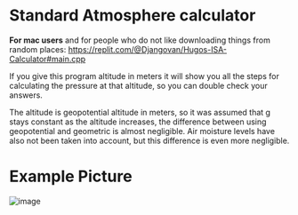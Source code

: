 <h1>Standard Atmosphere calculator</h1>

<b>For mac users</b> and for people who do not like downloading things from random places: https://replit.com/@Djangovan/Hugos-ISA-Calculator#main.cpp

If you give this program altitude in meters it will show you all the steps for calculating the pressure at that altitude, so you can double check your answers.

The altitude is geopotential altitude in meters, so it was assumed that g stays constant as the altitude increases, the difference between using geopotential and geometric is almost negligible. Air moisture levels have also not been taken into account, but this difference is even more negligible.

<h1>Example Picture</h1>

![image](https://user-images.githubusercontent.com/25268098/132845749-d26084bf-b1ce-4c49-9a14-5f21e4cd4d1a.png)

